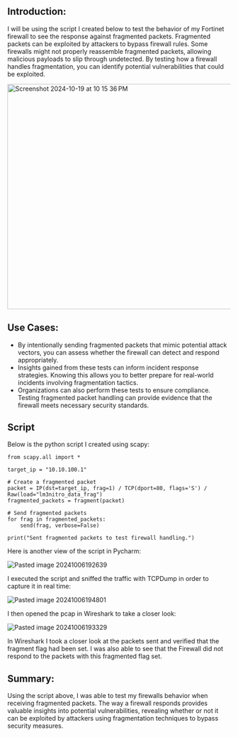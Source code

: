 ## Introduction:

I will be using the script I created below to test the behavior of my Fortinet firewall to see the response against fragmented packets. Fragmented packets can be exploited by attackers to bypass firewall rules. Some firewalls might not properly reassemble fragmented packets, allowing malicious payloads to slip through undetected. By testing how a firewall handles fragmentation, you can identify potential vulnerabilities that could be exploited.

<img width="508" alt="Screenshot 2024-10-19 at 10 15 36 PM" src="https://github.com/user-attachments/assets/7a369efc-d246-4650-95bd-ac0ff6ce0dc6">

## Use Cases:

+ By intentionally sending fragmented packets that mimic potential attack vectors, you can assess whether the firewall can detect and respond appropriately.
+ Insights gained from these tests can inform incident response strategies. Knowing this allows you to better prepare for real-world incidents involving fragmentation tactics.
+ Organizations can also perform these tests to ensure compliance. Testing fragmented packet handling can provide evidence that the firewall meets necessary security standards.

## Script

Below is the python script I created using scapy:

```
from scapy.all import *

target_ip = "10.10.100.1"

# Create a fragmented packet
packet = IP(dst=target_ip, frag=1) / TCP(dport=80, flags='S') / Raw(load="lm3nitro_data_frag")
fragmented_packets = fragment(packet)

# Send fragmented packets
for frag in fragmented_packets:
    send(frag, verbose=False)

print("Sent fragmented packets to test firewall handling.")

```

Here is another view of the script in Pycharm:

![Pasted image 20241006192639](https://github.com/user-attachments/assets/2f10aac0-9457-4ba2-8742-ea508e40c33e)

I executed the script and sniffed the traffic with TCPDump in order to capture it in real time:

![Pasted image 20241006194801](https://github.com/user-attachments/assets/517e9879-2e66-483a-b6c9-b1ace5ec534d)

I then opened the pcap in Wireshark to take a closer look:

![Pasted image 20241006193329](https://github.com/user-attachments/assets/14f55dd9-ccf9-40a5-b9ff-639d793b97c9)

In Wireshark I took a closer look at the packets sent and verified that the fragment flag had been set. I was also able to see that the Firewall did not respond to the packets with this fragmented flag set. 

## Summary:

Using the script above, I was able to test my firewalls behavior when receiving fragmented packets. The way a firewall responds provides valuable insights into potential vulnerabilities, revealing whether or not it can be exploited by attackers using fragmentation techniques to bypass security measures.  
